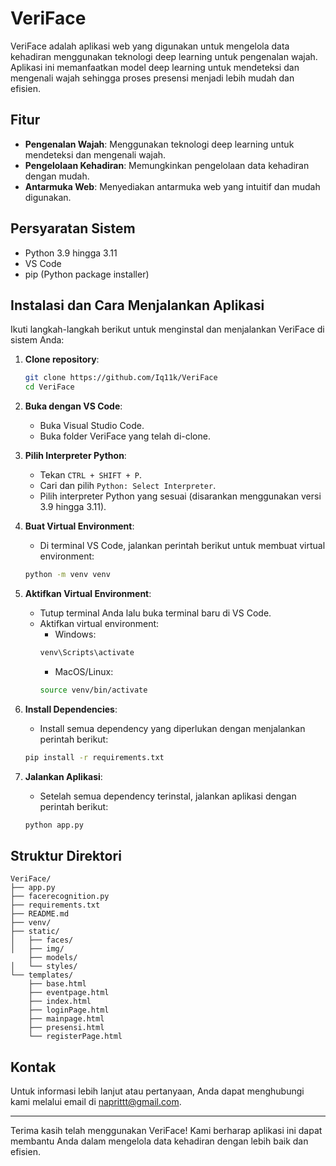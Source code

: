 # VeriFace

VeriFace adalah aplikasi web yang digunakan untuk mengelola data kehadiran menggunakan teknologi deep learning untuk pengenalan wajah. Aplikasi ini memanfaatkan model deep learning untuk mendeteksi dan mengenali wajah sehingga proses presensi menjadi lebih mudah dan efisien.

## Fitur

- **Pengenalan Wajah**: Menggunakan teknologi deep learning untuk mendeteksi dan mengenali wajah.
- **Pengelolaan Kehadiran**: Memungkinkan pengelolaan data kehadiran dengan mudah.
- **Antarmuka Web**: Menyediakan antarmuka web yang intuitif dan mudah digunakan.

## Persyaratan Sistem

- Python 3.9 hingga 3.11
- VS Code
- pip (Python package installer)

## Instalasi dan Cara Menjalankan Aplikasi

Ikuti langkah-langkah berikut untuk menginstal dan menjalankan VeriFace di sistem Anda:

1. **Clone repository**:
    ```bash
    git clone https://github.com/Iq11k/VeriFace
    cd VeriFace
    ```

2. **Buka dengan VS Code**:
    - Buka Visual Studio Code.
    - Buka folder VeriFace yang telah di-clone.

3. **Pilih Interpreter Python**:
    - Tekan `CTRL + SHIFT + P`.
    - Cari dan pilih `Python: Select Interpreter`.
    - Pilih interpreter Python yang sesuai (disarankan menggunakan versi 3.9 hingga 3.11).

4. **Buat Virtual Environment**:
    - Di terminal VS Code, jalankan perintah berikut untuk membuat virtual environment:
    ```bash
    python -m venv venv
    ```

5. **Aktifkan Virtual Environment**:
    - Tutup terminal Anda lalu buka terminal baru di VS Code.
    - Aktifkan virtual environment:
        - Windows:
        ```bash
        venv\Scripts\activate
        ```
        - MacOS/Linux:
        ```bash
        source venv/bin/activate
        ```

6. **Install Dependencies**:
    - Install semua dependency yang diperlukan dengan menjalankan perintah berikut:
    ```bash
    pip install -r requirements.txt
    ```

7. **Jalankan Aplikasi**:
    - Setelah semua dependency terinstal, jalankan aplikasi dengan perintah berikut:
    ```bash
    python app.py
    ```

## Struktur Direktori

```plaintext
VeriFace/
├── app.py
├── facerecognition.py
├── requirements.txt
├── README.md
├── venv/
├── static/
│   ├── faces/
│   ├── img/
    ├── models/
│   └── styles/
└── templates/
    ├── base.html
    ├── eventpage.html
    ├── index.html
    ├── loginPage.html
    ├── mainpage.html
    ├── presensi.html
    └── registerPage.html
```

## Kontak

Untuk informasi lebih lanjut atau pertanyaan, Anda dapat menghubungi kami melalui email di naprittt@gmail.com.

---

Terima kasih telah menggunakan VeriFace! Kami berharap aplikasi ini dapat membantu Anda dalam mengelola data kehadiran dengan lebih baik dan efisien.